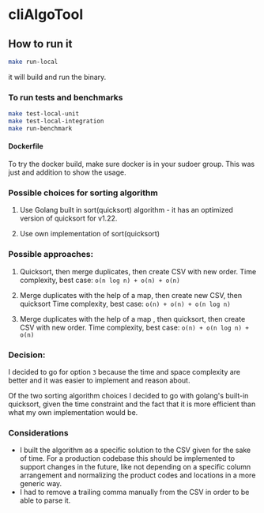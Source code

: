 # cliAlgoTool
## How to run it
```bash
make run-local
```
it will build and run the binary.

### To run tests and benchmarks
```bash
make test-local-unit
make test-local-integration
make run-benchmark
```

#### Dockerfile
To try the docker build, make sure docker is in your sudoer group.
This was just and addition to show the usage.

### Possible choices for sorting algorithm
1. Use Golang built in sort(quicksort) algorithm - it has an optimized version of quicksort for v1.22.

2. Use own implementation of sort(quicksort)

### Possible approaches:
1. Quicksort, then merge duplicates, then create CSV with new order.
Time complexity, best case: `o(n log n) + o(n) + o(n)`

2. Merge duplicates with the help of a map, then create new CSV, then quicksort
Time complexity, best case: `o(n) + o(n) + o(n log n)`

3. Merge duplicates with the help of a map , then quicksort, then create CSV with new order.
Time complexity, best case: `o(n) + o(n log n) + o(n)`

### Decision:
I decided to go for option `3` because the time and space complexity are better and it was easier to implement and reason about.

Of the two sorting algorithm choices I decided to go with golang's built-in quicksort, given the time constraint and the fact that it is more efficient than what my own implementation would be.

### Considerations
- I built the algorithm as a specific solution to the CSV given for the sake of time. For a production codebase this should be implemented to support changes in the future, like not depending on a specific column arrangement and normalizing the product codes and locations in a more generic way.
- I had to remove a trailing comma manually from the CSV in order to be able to parse it.
